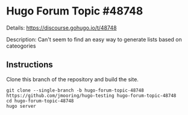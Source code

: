 # Hugo Forum Topic #48748

Details: <https://discourse.gohugo.io/t/48748>

Description: Can't seem to find an easy way to generate lists based on cateogories

## Instructions

Clone this branch of the repository and build the site.

```text
git clone --single-branch -b hugo-forum-topic-48748 https://github.com/jmooring/hugo-testing hugo-forum-topic-48748
cd hugo-forum-topic-48748
hugo server
```
